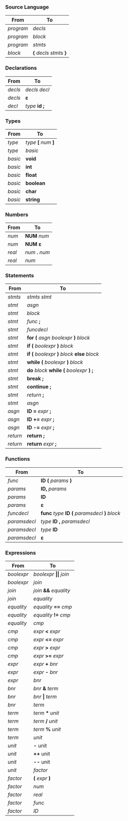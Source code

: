 
### Source Language

| From | To |
| -- | -- |
| _program_ | _decls_|
| _program_ | _block_ |
| _program_ | _stmts_ |
| _block_ | **{** _decls_ _stmts_ **}** |

### Declarations

| From | To |
| -- | -- |
| _decls_ | _decls_ _decl_|
| _decls_ | **ε** |
| _decl_ | _type_ **id** **;** |

### Types

| From | To |
| -- | -- |
| _type_ | _type_ **\[** _num_ **]** |
| _type_ | _basic_ |
| _basic_ | **void** |
| _basic_ | **int** |
| _basic_ | **float** |
| _basic_ | **boolean** |
| _basic_ | **char** |
| _basic_ | **string** |

### Numbers

| From | To |
| -- | -- |
| _num_ | **NUM** _num_ |
| _num_ | **NUM** **ε** |
| _real_ | _num_ **.** _num_ |
| _real_ | _num_ |

### Statements

| From | To |
| -- | -- |
| _stmts_ | _stmts_ _stmt_ |
| _stmt_ | _asgn_ |
| _stmt_ | _block_ |
| _stmt_ | _func_ **;** |
| _stmt_ | _funcdecl_ |
| _stmt_ | **for** **(** _asgn_ _boolexpr_ **)** _block_ |
| _stmt_ | **if** **(** _boolexpr_ **)** _block_ |
| _stmt_ | **if** **(** _boolexpr_ **)** _block_ **else** _block_ |
| _stmt_ | **while** **(** _boolexpr_ **)** _block_ |
| _stmt_ | **do** _block_ **while** **(** _boolexpr_ **)** **;** |
| _stmt_ | **break** **;** |
| _stmt_ | **continue** **;** |
| _stmt_ | _return_ **;** |
| _stmt_ | _asgn_ |
| _asgn_ | **ID =** _expr_ **;** |
| _asgn_ | **ID +=** _expr_ **;** |
| _asgn_ | **ID -=** _expr_ **;** |
| _return_ | **return ;** |
| _return_ | **return** _expr_ **;** |

### Functions
| From | To |
| -- | -- |
| _func_ |  **ID (** _params_ **)** |
| _params_ |  **ID,** _params_|
| _params_ |  **ID** |
| _params_ | **ε** |
| _funcdecl_ | **func** _type_ **ID (** _paramsdecl_ **)** _block_ |
| _paramsdecl_ | _type_ **ID** **,** _paramsdecl_|
| _paramsdecl_ | _type_ **ID** |
| _paramsdecl_ | **ε** |

### Expressions

| From | To |
| -- | -- |
| _boolexpr_ | _boolexpr_ **\|\|** _join_ |
| _boolexpr_ | _join_ |
| _join_ | _join_ **&&** _equality_ |
| _join_ | _equality_ |
| _equality_ | _equality_ **\=\=** _cmp_ |
| _equality_ | _equality_ **\!\=** _cmp_ |
| _equality_ | _cmp_ |
| _cmp_ | _expr_ **<** _expr_ |
| _cmp_ | _expr_ **<=** _expr_ |
| _cmp_ | _expr_ **>** _expr_ |
| _cmp_ | _expr_ **>=** _expr_ |
| _expr_ | _expr_ **+** _bnr_ |
| _expr_ | _expr_ **-** _bnr_ |
| _expr_ | _bnr_ |
| _bnr_ | _bnr_ **&** _term_ |
| _bnr_ | _bnr_ **\|** _term_ |
| _bnr_ | _term_ |
| _term_ | _term_ **\*** _unit_ |
| _term_ | _term_ **\/** _unit_ |
| _term_ | _term_ **%** _unit_ |
| _term_ | _unit_ |
| _unit_ | **-** unit |
| _unit_ | **++** unit |
| _unit_ | **--** unit |
| _unit_ | _factor_ |
| _factor_ | **(** _expr_ **)**  |
| _factor_ | _num_  |
| _factor_ | _real_  |
| _factor_ | _func_  |
| _factor_ | _ID_  |

